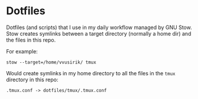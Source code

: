 # Dotfiles
Dotfiles (and scripts) that I use in my daily workflow managed by GNU Stow.
Stow creates symlinks between a target directory (normally a home dir) and the files in this repo.

For example:
```
stow --target=/home/vvusirik/ tmux
```

Would create symlinks in my home directory to all the files in the `tmux` directory in this repo:
```
.tmux.conf -> dotfiles/tmux/.tmux.conf
```

